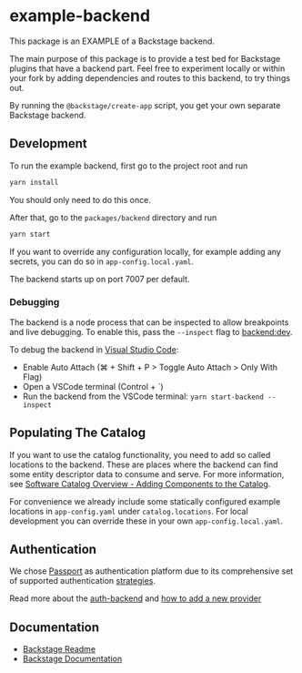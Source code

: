 # example-backend

This package is an EXAMPLE of a Backstage backend.

The main purpose of this package is to provide a test bed for Backstage plugins
that have a backend part. Feel free to experiment locally or within your fork
by adding dependencies and routes to this backend, to try things out.

By running the `@backstage/create-app` script, you get your own separate Backstage backend.

## Development

To run the example backend, first go to the project root and run

```bash
yarn install
```

You should only need to do this once.

After that, go to the `packages/backend` directory and run

```bash
yarn start
```

If you want to override any configuration locally, for example adding any secrets,
you can do so in `app-config.local.yaml`.

The backend starts up on port 7007 per default.

### Debugging

The backend is a node process that can be inspected to allow breakpoints and live debugging. To enable this, pass the `--inspect` flag to [backend:dev](https://backstage.io/docs/local-dev/cli-build-system#backend-development).

To debug the backend in [Visual Studio Code](https://code.visualstudio.com/):

- Enable Auto Attach (⌘ + Shift + P > Toggle Auto Attach > Only With Flag)
- Open a VSCode terminal (Control + `)
- Run the backend from the VSCode terminal: `yarn start-backend --inspect`

## Populating The Catalog

If you want to use the catalog functionality, you need to add so called
locations to the backend. These are places where the backend can find some
entity descriptor data to consume and serve. For more information, see
[Software Catalog Overview - Adding Components to the Catalog](https://backstage.io/docs/features/software-catalog/software-catalog-overview#adding-components-to-the-catalog).

For convenience we already include some statically configured example locations
in `app-config.yaml` under `catalog.locations`. For local development you can override these in your own `app-config.local.yaml`.

## Authentication

We chose [Passport](http://www.passportjs.org/) as authentication platform due to its comprehensive set of supported authentication [strategies](http://www.passportjs.org/packages/).

Read more about the [auth-backend](https://github.com/backstage/backstage/blob/master/plugins/auth-backend/README.md) and [how to add a new provider](https://github.com/backstage/backstage/blob/master/docs/auth/add-auth-provider.md)

## Documentation

- [Backstage Readme](https://github.com/backstage/backstage/blob/master/README.md)
- [Backstage Documentation](https://github.com/backstage/backstage/blob/master/docs/README.md)
